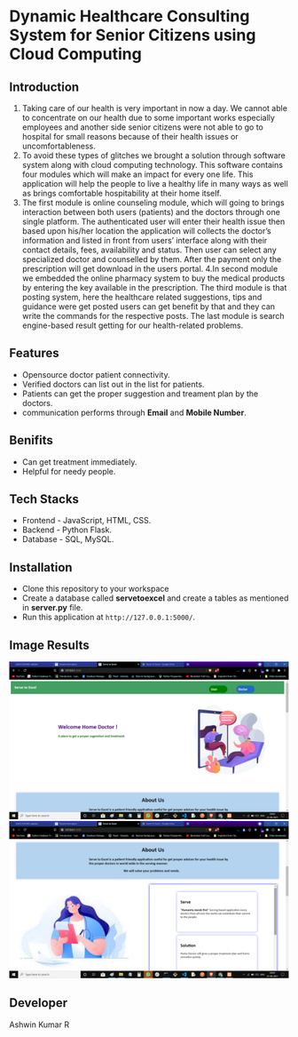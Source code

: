# Dynamic Healthcare Consulting System for Senior Citizens using Cloud Computing 

## Introduction
1. Taking care of our health is very important in now a day. We cannot able
to concentrate on our health due to some important works especially employees
and another side senior citizens were not able to go to hospital for small reasons
because of their health issues or uncomfortableness.
2. To avoid these types of glitches we brought a solution through software system along with cloud
computing technology. This software contains four modules which will make an
impact for every one life. This application will help the people to live a healthy
life in many ways as well as brings comfortable hospitability at their home itself.
3. The first module is online counseling module, which will going to brings
interaction between both users (patients) and the doctors through one single
platform. The authenticated user will enter their health issue then based upon
his/her location the application will collects the doctor’s information and listed in
front from users’ interface along with their contact details, fees, availability and
status. Then user can select any specialized doctor and counselled by them. After
the payment only the prescription will get download in the users portal.
4.In second module we embedded the online pharmacy system to buy the medical products
by entering the key available in the prescription. The third module is that posting
system, here the healthcare related suggestions, tips and guidance were get posted
users can get benefit by that and they can write the commands for the respective
posts. The last module is search engine-based result getting for our health-related
problems.  

## Features
- Opensource doctor patient connectivity.
- Verified doctors can list out in the list for patients.
- Patients can get the proper suggestion and treament plan by the doctors.
- communication performs through **Email** and **Mobile Number**.

## Benifits 
- Can get treatment immediately.
- Helpful for needy people.

## Tech Stacks 
- Frontend - JavaScript, HTML, CSS.
- Backend - Python Flask.
- Database - SQL, MySQL.

## Installation 
- Clone this repository to your workspace
- Create a database called **servetoexcel** and create a tables as mentioned in __server.py__ file.
- Run this application at `http://127.0.0.1:5000/`.

## Image Results
<img src="/Image Results/Patient/img1.png"> <img src="/Image Results/Patient/img2.png">

## Developer 
Ashwin Kumar R 


